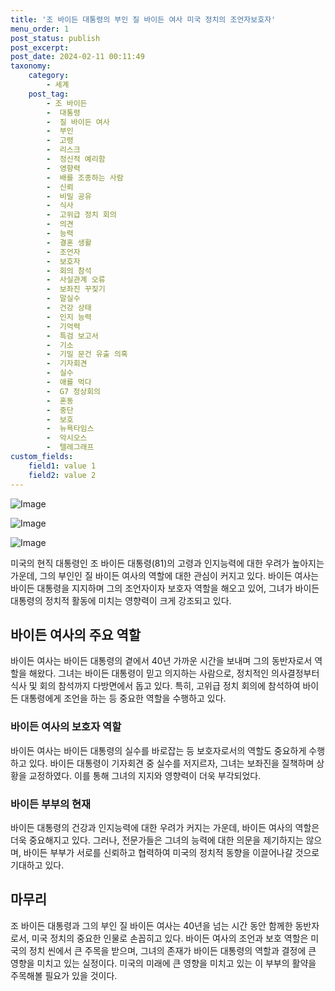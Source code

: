 ```yaml
---
title: '조 바이든 대통령의 부인 질 바이든 여사 미국 정치의 조언자보호자'
menu_order: 1
post_status: publish
post_excerpt: 
post_date: 2024-02-11 00:11:49
taxonomy:
    category:
        - 세계
    post_tag:
        - 조 바이든
        -  대통령
        -  질 바이든 여사
        -  부인
        -  고령
        -  리스크
        -  정신적 예리함
        -  영향력
        -  배를 조종하는 사람
        -  신뢰
        -  비밀 공유
        -  식사
        -  고위급 정치 회의
        -  의견
        -  능력
        -  결혼 생활
        -  조언자
        -  보호자
        -  회의 참석
        -  사실관계 오류
        -  보좌진 꾸짖기
        -  말실수
        -  건강 상태
        -  인지 능력
        -  기억력
        -  특검 보고서
        -  기소
        -  기밀 문건 유출 의혹
        -  기자회견
        -  실수
        -  애를 먹다
        -  G7 정상회의
        -  혼동
        -  중단
        -  보호
        -  뉴욕타임스
        -  악시오스
        -  텔레그래프
custom_fields:
    field1: value 1
    field2: value 2
---
```


![Image](https://imgnews.pstatic.net/image/001/2024/02/10/AKR20240210026200009_01_i_P4_20240210173406524.jpg?type=w647)

![Image](https://imgnews.pstatic.net/image/001/2024/02/10/PEP20240207128701009_P4_20240210173406537.jpg?type=w647)

![Image](https://imgnews.pstatic.net/image/001/2024/02/10/PAP20240126084601009_P4_20240210173406541.jpg?type=w647)

미국의 현직 대통령인 조 바이든 대통령(81)의 고령과 인지능력에 대한 우려가 높아지는 가운데, 그의 부인인 질 바이든 여사의 역할에 대한 관심이 커지고 있다. 바이든 여사는 바이든 대통령을 지지하며 그의 조언자이자 보호자 역할을 해오고 있어, 그녀가 바이든 대통령의 정치적 활동에 미치는 영향력이 크게 강조되고 있다.
## 바이든 여사의 주요 역할
바이든 여사는 바이든 대통령의 곁에서 40년 가까운 시간을 보내며 그의 동반자로서 역할을 해왔다. 그녀는 바이든 대통령이 믿고 의지하는 사람으로, 정치적인 의사결정부터 식사 및 회의 참석까지 다방면에서 돕고 있다. 특히, 고위급 정치 회의에 참석하여 바이든 대통령에게 조언을 하는 등 중요한 역할을 수행하고 있다.
### 바이든 여사의 보호자 역할
바이든 여사는 바이든 대통령의 실수를 바로잡는 등 보호자로서의 역할도 중요하게 수행하고 있다. 바이든 대통령이 기자회견 중 실수를 저지르자, 그녀는 보좌진을 질책하며 상황을 교정하였다. 이를 통해 그녀의 지지와 영향력이 더욱 부각되었다.
### 바이든 부부의 현재
바이든 대통령의 건강과 인지능력에 대한 우려가 커지는 가운데, 바이든 여사의 역할은 더욱 중요해지고 있다. 그러나, 전문가들은 그녀의 능력에 대한 의문을 제기하지는 않으며, 바이든 부부가 서로를 신뢰하고 협력하여 미국의 정치적 동향을 이끌어나갈 것으로 기대하고 있다.
## 마무리
조 바이든 대통령과 그의 부인 질 바이든 여사는 40년을 넘는 시간 동안 함께한 동반자로서, 미국 정치의 중요한 인물로 손꼽히고 있다. 바이든 여사의 조언과 보호 역할은 미국의 정치 씬에서 큰 주목을 받으며, 그녀의 존재가 바이든 대통령의 역할과 결정에 큰 영향을 미치고 있는 실정이다. 미국의 미래에 큰 영향을 미치고 있는 이 부부의 활약을 주목해볼 필요가 있을 것이다.
